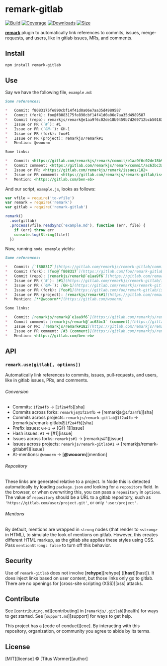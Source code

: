 # remark-gitlab

[![Build][build-badge]][build]
[![Coverage][coverage-badge]][coverage]
[![Downloads][downloads-badge]][downloads]
[![Size][size-badge]][size]

[**remark**](https://github.com/remarkjs/remark) plugin to automatically link references to commits, issues,
merge-requests, and users, like in gitlab issues, MRs, and comments.

## Install

```sh
npm install remark-gitlab
```

## Use

Say we have the following file, `example.md`:

```markdown
Some references:

*   Commit: f8083175fe890cbf14f41d0a06e7aa35d4989587
*   Commit (fork): foo@f8083175fe890cbf14f41d0a06e7aa35d4989587
*   Commit (repo): remarkjs/remark@e1aa9f6c02de18b9459b7d269712bcb50183ce89
*   Issue or PR (`#`): #1
*   Issue or PR (`GH-`): GH-1
*   Issue or PR (fork): foo#1
*   Issue or PR (project): remarkjs/remark#1
*   Mention: @wooorm

Some links:

*   Commit: <https://gitlab.com/remarkjs/remark/commit/e1aa9f6c02de18b9459b7d269712bcb50183ce89>
*   Commit comment: <https://gitlab.com/remarkjs/remark/commit/ac63bc3abacf14cf08ca5e2d8f1f8e88a7b9015c#commitcomment-16372693>
*   Issue or PR: <https://gitlab.com/remarkjs/remark/issues/182>
*   Issue or PR comment: <https://gitlab.com/remarkjs/remark-gitlab/issues/3#issue-151160339>
*   Mention: <https://gitlab.com/ben-eb>
```

And our script, `example.js`, looks as follows:

```js
var vfile = require('to-vfile')
var remark = require('remark')
var gitlab = require('remark-gitlab')

remark()
  .use(gitlab)
  .process(vfile.readSync('example.md'), function (err, file) {
    if (err) throw err
    console.log(String(file))
  })
```

Now, running `node example` yields:

```markdown
Some references:

*   Commit: [`f808317`](https://gitlab.com/remarkjs/remark-gitlab/commit/f8083175fe890cbf14f41d0a06e7aa35d4989587)
*   Commit (fork): [foo@`f808317`](https://gitlab.com/foo/remark-gitlab/commit/f8083175fe890cbf14f41d0a06e7aa35d4989587)
*   Commit (repo): [remarkjs/remark@`e1aa9f6`](https://gitlab.com/remarkjs/remark/commit/e1aa9f6c02de18b9459b7d269712bcb50183ce89)
*   Issue or PR (`#`): [#1](https://gitlab.com/remarkjs/remark-gitlab/issues/1)
*   Issue or PR (`GH-`): [GH-1](https://gitlab.com/remarkjs/remark-gitlab/issues/1)
*   Issue or PR (fork): [foo#1](https://gitlab.com/foo/remark-gitlab/issues/1)
*   Issue or PR (project): [remarkjs/remark#1](https://gitlab.com/remarkjs/remark/issues/1)
*   Mention: [**@wooorm**](https://gitlab.com/wooorm)

Some links:

*   Commit: [remarkjs/remark@`e1aa9f6`](https://gitlab.com/remarkjs/remark/commit/e1aa9f6c02de18b9459b7d269712bcb50183ce89)
*   Commit comment: [remarkjs/remark@`ac63bc3` (comment)](https://gitlab.com/remarkjs/remark/commit/ac63bc3abacf14cf08ca5e2d8f1f8e88a7b9015c#commitcomment-16372693)
*   Issue or PR: [remarkjs/remark#182](https://gitlab.com/remarkjs/remark/issues/182)
*   Issue or PR comment: [#3 (comment)](https://gitlab.com/remarkjs/remark-gitlab/issues/3#issue-151160339)
*   Mention: <https://gitlab.com/ben-eb>
```

## API

### `remark.use(gitlab[, options])`

Automatically link references to commits, issues, pull-requests, and users, like
in gitlab issues, PRs, and comments.

###### Conversion

*   Commits:
    `1f2a4fb` → [`1f2a4fb`][sha]
*   Commits across forks:
    `remarkjs@1f2a4fb` → [remarkjs@`1f2a4fb`][sha]
*   Commits across projects:
    `remarkjs/remark-gitlab@1f2a4fb` → [remarkjs/remark-gitlab@`1f2a4fb`][sha]
*   Prefix issues:
    `GH-1` → [GH-1][issue]
*   Hash issues:
    `#1` → [#1][issue]
*   Issues across forks:
    `remarkjs#1` → [remarkjs#1][issue]
*   Issues across projects:
    `remarkjs/remark-gitlab#1` → [remarkjs/remark-gitlab#1][issue]
*   At-mentions:
    `@wooorm` → [**@wooorm**][mention]

###### Repository

These links are generated relative to a project.
In Node this is detected automatically by loading `package.json` and looking for
a `repository` field.
In the browser, or when overwriting this, you can pass a `repository` in
`options`.
The value of `repository` should be a URL to a gitlab repository, such as
`'https://gitlab.com/user/project.git'`, or only `'user/project'`.

###### Mentions

By default, mentions are wrapped in `strong` nodes (that render to `<strong>` in
HTML), to simulate the look of mentions on gitlab.
However, this creates different HTML markup, as the gitlab site applies these
styles using CSS.
Pass `mentionStrong: false` to turn off this behavior.

## Security

Use of `remark-gitlab` does not involve [**rehype**][rehype] ([**hast**][hast]).
It does inject links based on user content, but those links only go to gitlab.
There are no openings for [cross-site scripting (XSS)][xss] attacks.

## Contribute

See [`contributing.md`][contributing] in [`remarkjs/.gitlab`][health] for ways
to get started.
See [`support.md`][support] for ways to get help.

This project has a [code of conduct][coc].
By interacting with this repository, organization, or community you agree to
abide by its terms.

## License

[MIT][license] © [Titus Wormer][author]

<!-- Definitions -->

[build-badge]: https://github.com/remarkjs/remark-gitlab/workflows/main/badge.svg

[build]: https://github.com/remarkjs/remark-gitlab/actions

[coverage-badge]: https://img.shields.io/codecov/c/github/remarkjs/remark-gitlab.svg

[coverage]: https://codecov.io/github/remarkjs/remark-gitlab

[downloads-badge]: https://img.shields.io/npm/dm/remark-gitlab.svg

[downloads]: https://www.npmjs.com/package/remark-gitlab

[size-badge]: https://img.shields.io/bundlephobia/minzip/remark-gitlab.svg

[size]: https://bundlephobia.com/result?p=remark-gitlab
